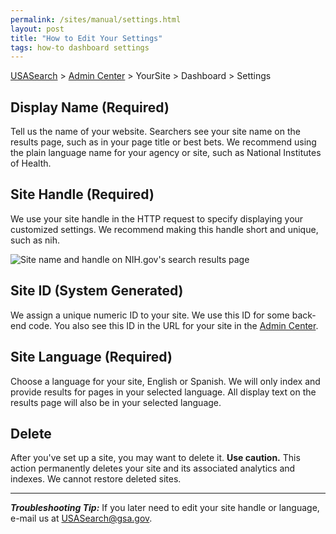 ```yaml
---
permalink: /sites/manual/settings.html
layout: post
title: "How to Edit Your Settings"
tags: how-to dashboard settings
---
```


[USASearch](http://usasearch.howto.gov) > [Admin Center](https://search.usa.gov/sites/) > YourSite > Dashboard > Settings

## Display Name (Required)

Tell us the name of your website. Searchers see your site name on the results page, such as in your page title or best bets. We recommend using the plain language name for your agency or site, such as National Institutes of Health.

## Site Handle (Required)

We use your site handle in the HTTP request to specify displaying your customized settings. We recommend making this handle short and unique, such as nih.

![Site name and handle on NIH.gov's search results page](https://9fddeb862c037f6d2190-f1564c64756a8cfee25b6b19953b1d23.ssl.cf2.rackcdn.com/settings.png)

## Site ID (System Generated)

We assign a unique numeric ID to your site. We use this ID for some back-end code. You also see this ID in the URL for your site in the [Admin Center](https://search.usa.gov/sites/).

## Site Language (Required)

Choose a language for your site, English or Spanish. We will only index and provide results for pages in your selected language. All display text on the results page will also be in your selected language.

## Delete

After you've set up a site, you may want to delete it. **Use caution.** This action permanently deletes your site and its associated analytics and indexes. We cannot restore deleted sites.

---

***Troubleshooting Tip:*** If you later need to edit your site handle or language, e-mail us at <USASearch@gsa.gov>.